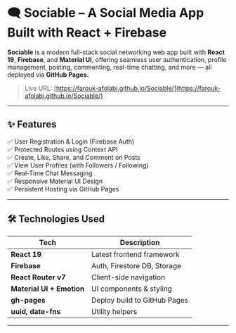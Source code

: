 # 🗨️ Sociable – A Social Media App Built with React + Firebase

**Sociable** is a modern full-stack social networking web app built with **React 19**, **Firebase**, and **Material UI**, offering seamless user authentication, profile management, posting, commenting, real-time chatting, and more — all deployed via **GitHub Pages**.

> Live URL: [https://farouk-afolabi.github.io/Sociable/](https://farouk-afolabi.github.io/Sociable/)

---

## ✨ Features

✅ User Registration & Login (Firebase Auth)  
✅ Protected Routes using Context API  
✅ Create, Like, Share, and Comment on Posts  
✅ View User Profiles (with Followers / Following)  
✅ Real-Time Chat Messaging  
✅ Responsive Material UI Design  
✅ Persistent Hosting via GitHub Pages

---

## 🛠️ Technologies Used

| Tech | Description |
|------|-------------|
| **React 19** | Latest frontend framework |
| **Firebase** | Auth, Firestore DB, Storage |
| **React Router v7** | Client-side navigation |
| **Material UI + Emotion** | UI components & styling |
| **gh-pages** | Deploy build to GitHub Pages |
| **uuid, date-fns** | Utility helpers |

---

